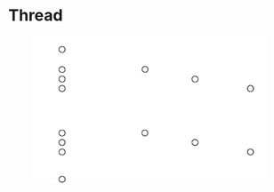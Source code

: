 # Thread

<figure><img src=".gitbook/assets/image (1).png" alt=""><figcaption></figcaption></figure>
